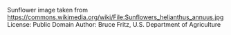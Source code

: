 Sunflower image taken from https://commons.wikimedia.org/wiki/File:Sunflowers_helianthus_annuus.jpg
License: Public Domain
Author: Bruce Fritz, U.S. Department of Agriculture
